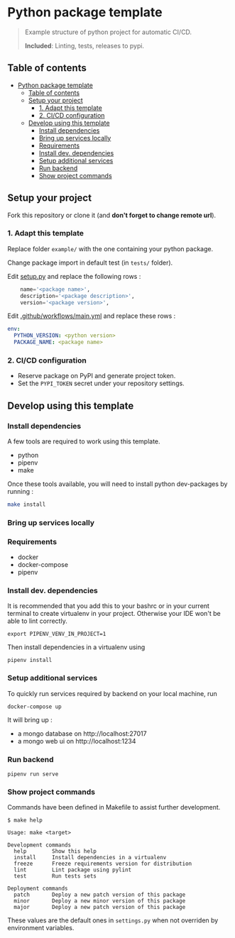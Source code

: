 # Python package template

> Example structure of python project for automatic CI/CD.
>
> **Included**: Linting, tests, releases to pypi.

## Table of contents

- [Python package template](#python-package-template)
  - [Table of contents](#table-of-contents)
  - [Setup your project](#setup-your-project)
    - [1. Adapt this template](#1-adapt-this-template)
    - [2. CI/CD configuration](#2-cicd-configuration)
  - [Develop using this template](#develop-using-this-template)
    - [Install dependencies](#install-dependencies)
    - [Bring up services locally](#bring-up-services-locally)
    - [Requirements](#requirements)
    - [Install dev. dependencies](#install-dev-dependencies)
    - [Setup additional services](#setup-additional-services)
    - [Run backend](#run-backend)
    - [Show project commands](#show-project-commands)

## Setup your project

Fork this repository or clone it (and **don't forget to change remote url**).

### 1. Adapt this template

Replace folder `example/` with the one containing your python package.

Change package import in default test (in `tests/` folder).

Edit [setup.py](setup.py) and replace the following rows :

```python
    name='<package name>',
    description='<package description>',
    version='<package version>',
```

Edit [.github/workflows/main.yml](.github/workflows/main.yml) and replace these rows :

```yaml
env:
  PYTHON_VERSION: <python version>
  PACKAGE_NAME: <package name>
```

### 2. CI/CD configuration

- Reserve package on PyPI and generate project token.
- Set the `PYPI_TOKEN` secret under your repository settings.


## Develop using this template

### Install dependencies

A few tools are required to work using this template.

- python
- pipenv
- make

Once these tools available, you will need to install python dev-packages by running :
```bash
make install
```

### Bring up services locally

### Requirements

- docker
- docker-compose
- pipenv

### Install dev. dependencies

It is recommended that you add this to your bashrc or in your current 
terminal to create virtualenv in your project.
Otherwise your IDE won't be able to lint correctly.
```
export PIPENV_VENV_IN_PROJECT=1
```

Then install dependencies in a virtualenv using
```
pipenv install
```

### Setup additional services

To quickly run services required by backend on your local machine, run
```
docker-compose up
```

It will bring up :
- a mongo database on http://localhost:27017
- a mongo web ui on http://localhost:1234

### Run backend

```
pipenv run serve
```

### Show project commands

Commands have been defined in Makefile to assist further development.

```
$ make help

Usage: make <target>

Development commands
  help        Show this help
  install     Install dependencies in a virtualenv
  freeze      Freeze requirements version for distribution
  lint        Lint package using pylint
  test        Run tests sets

Deployment commands
  patch       Deploy a new patch version of this package
  minor       Deploy a new minor version of this package
  major       Deploy a new patch version of this package
```

These values are the default ones in `settings.py` when not overriden by environment variables.
